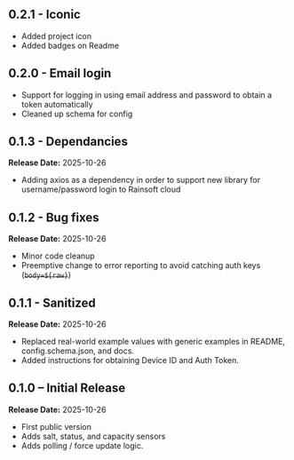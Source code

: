## 0.2.1 - Iconic
- Added project icon
- Added badges on Readme

## 0.2.0 - Email login
- Support for logging in using email address and password to obtain a token automatically
- Cleaned up schema for config

## 0.1.3 - Dependancies
**Release Date:** 2025-10-26
- Adding axios as a dependency in order to support new library for username/password login to Rainsoft cloud

## 0.1.2 - Bug fixes
**Release Date:** 2025-10-26
- Minor code cleanup
- Preemptive change to error reporting to avoid catching auth keys (~~```body=${raw}```~~)

## 0.1.1 - Sanitized
**Release Date:** 2025-10-26
- Replaced real-world example values with generic examples in README, config.schema.json, and docs.
- Added instructions for obtaining Device ID and Auth Token.

## 0.1.0 – Initial Release  
**Release Date:** 2025-10-26
- First public version
- Adds salt, status, and capacity sensors
- Adds polling / force update logic.
